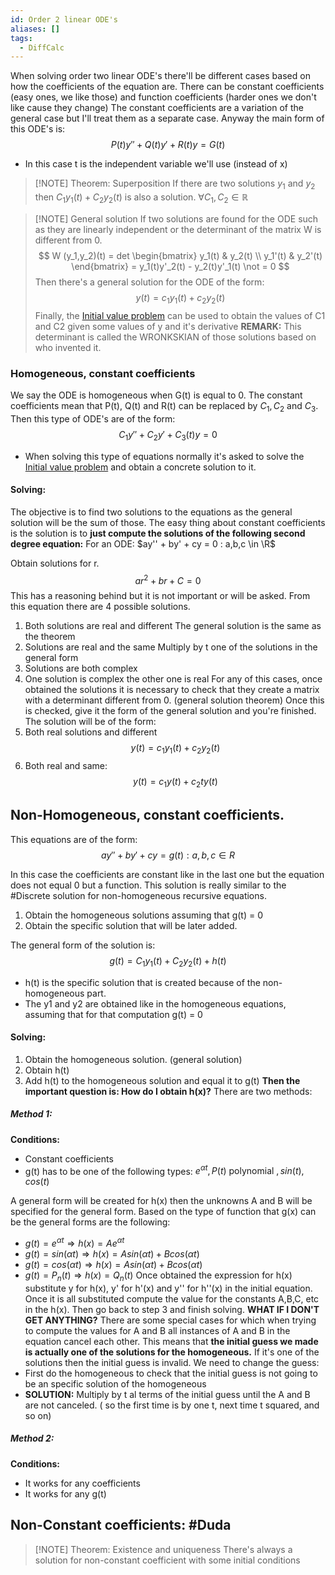 ```yaml
---
id: Order 2 linear ODE's
aliases: []
tags:
  - DiffCalc
---
```

When solving order two linear ODE's there'll be different cases based on how the coefficients of the equation are. There can be constant coefficients (easy ones, we like those) and function coefficients (harder ones we don't like cause they change)
The constant coefficients are a variation of the general case but I'll treat them as a separate case. Anyway the main form of this ODE's is: 
$$
P(t)y''+ Q(t)y'+R(t)y = G(t)
$$
+ In this case t is the independent variable we'll use (instead of x)


> [!NOTE] Theorem: Superposition
> If there are two solutions $y_1$  and $y_2$ then $C_1y_1(t) + C_2y_2(t)$ is also a solution. $\forall C_1, C_2 \in \mathbb{R}$


> [!NOTE] General solution 
> If two solutions are found for the ODE such as they are linearly independent or the determinant of the matrix W is different from 0. 
$$
W (y_1,y_2)(t) = det \begin{bmatrix}  
y_1(t) & y_2(t) \\  
y_1'(t) & y_2'(t)   
\end{bmatrix} = y_1(t)y'_2(t) - y_2(t)y'_1(t) \not = 0
$$
Then there's a general solution for the ODE of the form: 
$$
y(t) = c_1y_1(t)+ c_2y_2(t)
$$
Finally, the [Initial value problem](Initial%20value%20problem) can be used to obtain the values of C1 and C2 given some values of y and it's derivative
**REMARK:** This determinant is called the WRONKSKIAN of those solutions based on who invented it. 


### Homogeneous, constant coefficients
We say the ODE is homogeneous when G(t) is equal to 0. The constant coefficients mean that P(t), Q(t) and R(t) can be replaced by $C_1, C_2 \text{ and } C_3$. Then this type of ODE's are of the form: 
$$
C_1y''+ C_2y'+C_3(t)y = 0
$$

+ When solving this type of equations normally it's asked to solve the [Initial value problem](Initial%20value%20problem) and obtain a concrete solution to it. 
#### Solving: 
The objective is to find two solutions to the equations as the general solution will be the sum of those. 
The easy thing about constant coefficients is the solution is to **just compute the solutions of the following second degree equation:** 
For an ODE: $ay'' + by' + cy = 0 : a,b,c \in \R$ 

Obtain solutions for r.
$$
ar^2 + br + C = 0 
$$
This has a reasoning behind but it is not important or will be asked.
From this equation there are 4 possible solutions. 
1. Both solutions are real and different
	The general solution is the same as the theorem
2. Solutions are real and the same
	Multiply by t one of the solutions in the general form
3. Solutions are both complex
4. One solution is  complex the other one is real
For any of this cases, once obtained the solutions it is necessary to check that they create a matrix with a determinant different from 0. (general solution theorem)
Once this is checked, give it the form of the general solution and you're finished.  The solution will be of the form: 
1. Both real solutions and different
$$
y(t) = c_1y_1(t)+ c_2y_2(t)
$$
2. Both real and same: 
$$
y(t) = c_1y(t)+ c_2ty(t)
$$
## Non-Homogeneous, constant coefficients. 
This equations are of the form: 
$$
ay'' + by' + cy = g(t): a,b,c\in R
$$
 
In this case the coefficients are constant like in the last one but the equation does not equal 0 but a function. This solution is really similar to the #Discrete solution for non-homogeneous recursive equations.
1. Obtain the homogeneous solutions assuming that g(t) = 0
2. Obtain the specific solution that will be later added. 

The general form of the solution is: 
$$
g(t) = C_1y_1(t) + C_2y_2(t) + h(t)
$$
+ h(t) is the specific solution that is created because of the non-homogeneous part.
+ The y1 and y2 are obtained like in the homogeneous equations, assuming that for that computation g(t) = 0
#### Solving: 
1. Obtain the homogeneous solution. (general solution)
2. Obtain h(t)
3. Add h(t) to the homogeneous solution and equal it to g(t)
**Then the important question is: How do I obtain h(x)?** 
There are two methods: 
##### Method 1: 
**Conditions:** 
+ Constant coefficients
+ g(t) has to be one of the following types: $e^{\alpha t}, P(t) \text{ polynomial }, sin(t), cos(t)$

A general form will be created for h(x) then the unknowns A and B will be specified for the general form. Based on the type of function that g(x) can be the general forms are the following: 
+ $g(t) = e^{\alpha t} \Rightarrow h(x) = Ae^{\alpha t}$ 
+ $g(t) = sin(\alpha t) \Rightarrow h(x) = Asin(\alpha t) + Bcos(\alpha t)$ 
+ $g(t) = cos(\alpha t) \Rightarrow h(x) = Asin(\alpha t) + Bcos(\alpha t)$ 
+ $g(t) = P_n(t) \Rightarrow h(x) = Q_n(t)$ 
Once obtained the expression for h(x) substitute y for h(x), y' for h'(x) and y'' for h''(x) in the initial equation. Once it is all substituted compute the value for the constants A,B,C, etc in the h(x). 
Then go back to step 3 and finish solving. 
**WHAT IF I DON'T GET ANYTHING?** 
There are some special cases for which when trying to compute the values for A and B all instances of A and B in the equation cancel each other. This means that **the initial guess we made is actually one of the solutions for the homogeneous.** If it's one of the solutions then the initial guess is invalid. We need to change the guess: 
+ First do the homogeneous to check that the initial guess is not going to be an specific solution of the homogeneous
+ **SOLUTION:** Multiply by t al terms of the initial guess until the A and B are not canceled. ( so the first time is by one t, next time t squared, and so on)

##### Method 2: 
**Conditions:** 
+ It works for any coefficients
+ It works for any g(t) 



## Non-Constant coefficients: #Duda 
> [!NOTE] Theorem: Existence and uniqueness
> There's always a solution for non-constant coefficient with some initial conditions

